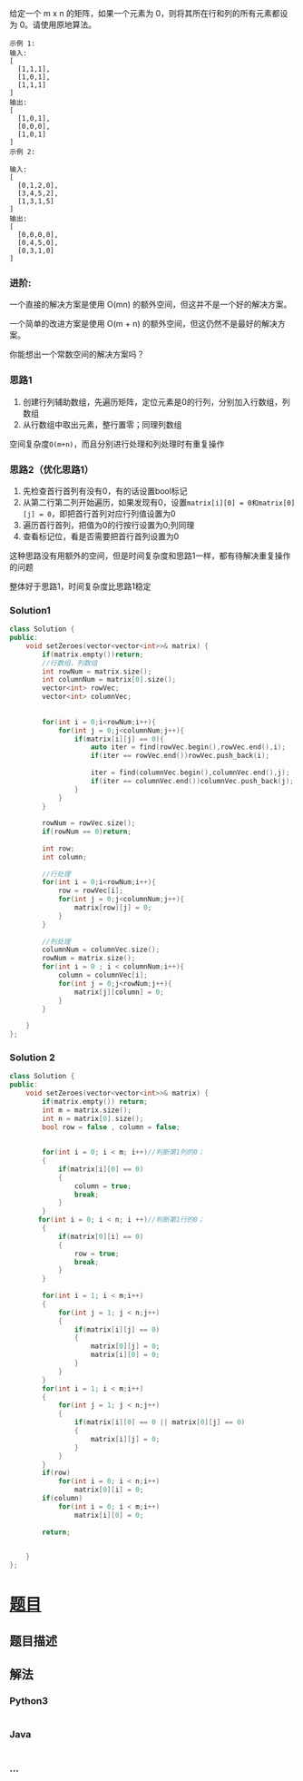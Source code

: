 给定一个 m x n 的矩阵，如果一个元素为 0，则将其所在行和列的所有元素都设为 0。请使用原地算法。

```
示例 1:
输入: 
[
  [1,1,1],
  [1,0,1],
  [1,1,1]
]
输出: 
[
  [1,0,1],
  [0,0,0],
  [1,0,1]
]
示例 2:

输入: 
[
  [0,1,2,0],
  [3,4,5,2],
  [1,3,1,5]
]
输出: 
[
  [0,0,0,0],
  [0,4,5,0],
  [0,3,1,0]
]
```

### 进阶:
一个直接的解决方案是使用  O(mn) 的额外空间，但这并不是一个好的解决方案。

一个简单的改进方案是使用 O(m + n) 的额外空间，但这仍然不是最好的解决方案。

你能想出一个常数空间的解决方案吗？

### 思路1

1. 创建行列辅助数组，先遍历矩阵，定位元素是0的行列，分别加入行数组，列数组
2. 从行数组中取出元素，整行置零；同理列数组

空间复杂度`O(m+n)`，而且分别进行处理和列处理时有重复操作

### 思路2（优化思路1）

1. 先检查首行首列有没有0，有的话设置bool标记
2. 从第二行第二列开始遍历，如果发现有0，设置`matrix[i][0] = 0和matrix[0][j] = 0`，即把首行首列对应行列值设置为0
3. 遍历首行首列，把值为0的行按行设置为0;列同理
4. 查看标记位，看是否需要把首行首列设置为0

这种思路没有用额外的空间，但是时间复杂度和思路1一样，都有待解决重复操作的问题

整体好于思路1，时间复杂度比思路1稳定

### Solution1

```CPP
class Solution {
public:
    void setZeroes(vector<vector<int>>& matrix) {
        if(matrix.empty())return;
        //行数组，列数组
        int rowNum = matrix.size();
        int columnNum = matrix[0].size();
        vector<int> rowVec;
        vector<int> columnVec;
        
        
        for(int i = 0;i<rowNum;i++){
            for(int j = 0;j<columnNum;j++){
                if(matrix[i][j] == 0){
                    auto iter = find(rowVec.begin(),rowVec.end(),i);
                    if(iter == rowVec.end())rowVec.push_back(i);
                    
                    iter = find(columnVec.begin(),columnVec.end(),j);
                    if(iter == columnVec.end())columnVec.push_back(j);
                }
            }
        }
        
        rowNum = rowVec.size();
        if(rowNum == 0)return;
        
        int row;
        int column;
        
        //行处理
        for(int i = 0;i<rowNum;i++){
            row = rowVec[i];
            for(int j = 0;j<columnNum;j++){
                matrix[row][j] = 0;
            }
        }
        
        //列处理
        columnNum = columnVec.size();
        rowNum = matrix.size();
        for(int i = 0 ; i < columnNum;i++){
            column = columnVec[i];
            for(int j = 0;j<rowNum;j++){
                matrix[j][column] = 0;
            }
        }
        
    }
};
```

### Solution 2

```CPP
class Solution {
public:
    void setZeroes(vector<vector<int>>& matrix) {
        if(matrix.empty()) return;
        int m = matrix.size();
        int n = matrix[0].size();
        bool row = false , column = false;
        
        
        for(int i = 0; i < m; i++)//判断第1列的0；
        {
            if(matrix[i][0] == 0)
            {
                column = true;
                break;
            }
        }
       for(int i = 0; i < n; i ++)//判断第1行的0；
        {
            if(matrix[0][i] == 0)
            {
                row = true;
                break;
            }
        }
        
        for(int i = 1; i < m;i++)
        {
            for(int j = 1; j < n;j++)
            {
                if(matrix[i][j] == 0)
                {
                    matrix[0][j] = 0;
                    matrix[i][0] = 0;
                }
            }
        }
        for(int i = 1; i < m;i++)
        {
            for(int j = 1; j < n;j++)
            {
                if(matrix[i][0] == 0 || matrix[0][j] == 0)
                {
                    matrix[i][j] = 0;
                }
            }
        }
        if(row) 
            for(int i = 0; i < n;i++)
                matrix[0][i] = 0;
        if(column) 
            for(int i = 0; i < m;i++)
                matrix[i][0] = 0;
        
        return;

        
    }
};
```

# [题目](这里是题目链接，如：https://leetcode-cn.com/problems/shu-zu-zhong-zhong-fu-de-shu-zi-lcof/)

## 题目描述
<!-- 这里写题目描述 -->


## 解法
<!-- 这里可写通用的实现逻辑 -->


### Python3
<!-- 这里可写当前语言的特殊实现逻辑 -->

```python

```

### Java
<!-- 这里可写当前语言的特殊实现逻辑 -->

```java

```

### ...
```

```
